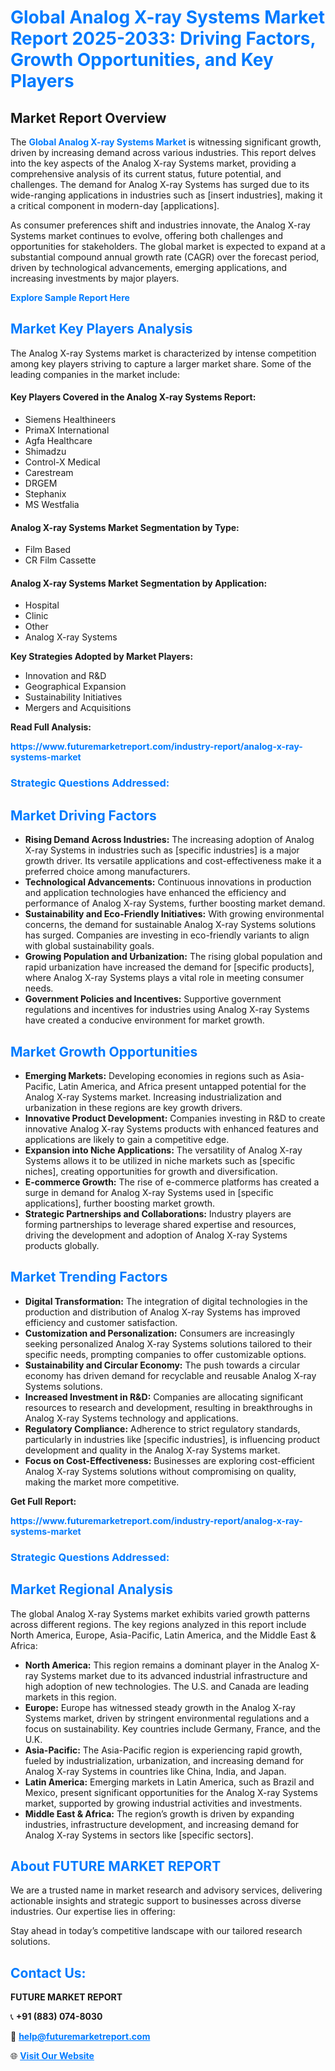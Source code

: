 <h1 style="color: #007BFF;">Global Analog X-ray Systems Market Report 2025-2033: Driving Factors, Growth Opportunities, and Key Players</h1>

<section id="overview">
<h2>Market Report Overview</h2>
<p>The <a href="https://www.futuremarketreport.com/industry-report/analog-x-ray-systems-market" style="color: #007BFF; text-decoration: none;"><strong>Global Analog X-ray Systems Market</strong></a> is witnessing significant growth, driven by increasing demand across various industries. This report delves into the key aspects of the Analog X-ray Systems market, providing a comprehensive analysis of its current status, future potential, and challenges. The demand for Analog X-ray Systems has surged due to its wide-ranging applications in industries such as [insert industries], making it a critical component in modern-day [applications].</p>
<p>As consumer preferences shift and industries innovate, the Analog X-ray Systems market continues to evolve, offering both challenges and opportunities for stakeholders. The global market is expected to expand at a substantial compound annual growth rate (CAGR) over the forecast period, driven by technological advancements, emerging applications, and increasing investments by major players.</p>
</section>

<section id="overview">
<p><a href="https://www.futuremarketreport.com/request-sample/reportId=121932" style="color: #007BFF; text-decoration: none;"><strong>Explore Sample Report Here</strong></a></p>
</section>

<section id="key-players">
<h2 style="color: #007BFF;">Market Key Players Analysis</h2>
<p>The Analog X-ray Systems market is characterized by intense competition among key players striving to capture a larger market share. Some of the leading companies in the market include:</p>
<h4>Key Players Covered in the Analog X-ray Systems Report:</h4>
<ul><li>Siemens Healthineers</li><li>PrimaX International</li><li>Agfa Healthcare</li><li>Shimadzu</li><li>Control-X Medical</li><li>Carestream</li><li>DRGEM</li><li>Stephanix</li><li>MS Westfalia</li></ul>
<h4>Analog X-ray Systems Market Segmentation by Type:</h4>
<ul><li>Film Based</li><li>CR Film Cassette</li></ul>

<h4>Analog X-ray Systems Market Segmentation by Application:</h4>
<ul><li>Hospital</li><li>Clinic</li><li>Other</li><li>Analog X-ray Systems</li></ul>
<p><strong>Key Strategies Adopted by Market Players:</strong></p>
<ul>
<li>Innovation and R&D</li>
<li>Geographical Expansion</li>
<li>Sustainability Initiatives</li>
<li>Mergers and Acquisitions</li>
</ul>
</section>

<section>
<p><strong>Read Full Analysis: </strong></p><a href="https://www.futuremarketreport.com/industry-report/analog-x-ray-systems-market" style="color: #007BFF; text-decoration: none;"><strong>https://www.futuremarketreport.com/industry-report/analog-x-ray-systems-market</strong></a>
<h3 style="color: #007BFF;">Strategic Questions Addressed:</h3>
</section>

<section id="driving-factors">
<h2 style="color: #007BFF;">Market Driving Factors</h2>
<ul>
<li><strong>Rising Demand Across Industries:</strong> The increasing adoption of Analog X-ray Systems in industries such as [specific industries] is a major growth driver. Its versatile applications and cost-effectiveness make it a preferred choice among manufacturers.</li>
<li><strong>Technological Advancements:</strong> Continuous innovations in production and application technologies have enhanced the efficiency and performance of Analog X-ray Systems, further boosting market demand.</li>
<li><strong>Sustainability and Eco-Friendly Initiatives:</strong> With growing environmental concerns, the demand for sustainable Analog X-ray Systems solutions has surged. Companies are investing in eco-friendly variants to align with global sustainability goals.</li>
<li><strong>Growing Population and Urbanization:</strong> The rising global population and rapid urbanization have increased the demand for [specific products], where Analog X-ray Systems plays a vital role in meeting consumer needs.</li>
<li><strong>Government Policies and Incentives:</strong> Supportive government regulations and incentives for industries using Analog X-ray Systems have created a conducive environment for market growth.</li>
</ul>
</section>

<section id="growth-opportunities">
<h2 style="color: #007BFF;">Market Growth Opportunities</h2>
<ul>
<li><strong>Emerging Markets:</strong> Developing economies in regions such as Asia-Pacific, Latin America, and Africa present untapped potential for the Analog X-ray Systems market. Increasing industrialization and urbanization in these regions are key growth drivers.</li>
<li><strong>Innovative Product Development:</strong> Companies investing in R&D to create innovative Analog X-ray Systems products with enhanced features and applications are likely to gain a competitive edge.</li>
<li><strong>Expansion into Niche Applications:</strong> The versatility of Analog X-ray Systems allows it to be utilized in niche markets such as [specific niches], creating opportunities for growth and diversification.</li>
<li><strong>E-commerce Growth:</strong> The rise of e-commerce platforms has created a surge in demand for Analog X-ray Systems used in [specific applications], further boosting market growth.</li>
<li><strong>Strategic Partnerships and Collaborations:</strong> Industry players are forming partnerships to leverage shared expertise and resources, driving the development and adoption of Analog X-ray Systems products globally.</li>
</ul>
</section>

<section id="trending-factors">
<h2 style="color: #007BFF;">Market Trending Factors</h2>
<ul>
<li><strong>Digital Transformation:</strong> The integration of digital technologies in the production and distribution of Analog X-ray Systems has improved efficiency and customer satisfaction.</li>
<li><strong>Customization and Personalization:</strong> Consumers are increasingly seeking personalized Analog X-ray Systems solutions tailored to their specific needs, prompting companies to offer customizable options.</li>
<li><strong>Sustainability and Circular Economy:</strong> The push towards a circular economy has driven demand for recyclable and reusable Analog X-ray Systems solutions.</li>
<li><strong>Increased Investment in R&D:</strong> Companies are allocating significant resources to research and development, resulting in breakthroughs in Analog X-ray Systems technology and applications.</li>
<li><strong>Regulatory Compliance:</strong> Adherence to strict regulatory standards, particularly in industries like [specific industries], is influencing product development and quality in the Analog X-ray Systems market.</li>
<li><strong>Focus on Cost-Effectiveness:</strong> Businesses are exploring cost-efficient Analog X-ray Systems solutions without compromising on quality, making the market more competitive.</li>
</ul>
</section>

<section>
<p><strong>Get Full Report: </strong></p><a href="https://www.futuremarketreport.com/industry-report/analog-x-ray-systems-market" style="color: #007BFF; text-decoration: none;"><strong>https://www.futuremarketreport.com/industry-report/analog-x-ray-systems-market</strong></a>
<h3 style="color: #007BFF;">Strategic Questions Addressed:</h3>
</section>


<section id="regional-analysis">
<h2 style="color: #007BFF;">Market Regional Analysis</h2>
<p>The global Analog X-ray Systems market exhibits varied growth patterns across different regions. The key regions analyzed in this report include North America, Europe, Asia-Pacific, Latin America, and the Middle East & Africa:</p>
<ul>
<li><strong>North America:</strong> This region remains a dominant player in the Analog X-ray Systems market due to its advanced industrial infrastructure and high adoption of new technologies. The U.S. and Canada are leading markets in this region.</li>
<li><strong>Europe:</strong> Europe has witnessed steady growth in the Analog X-ray Systems market, driven by stringent environmental regulations and a focus on sustainability. Key countries include Germany, France, and the U.K.</li>
<li><strong>Asia-Pacific:</strong> The Asia-Pacific region is experiencing rapid growth, fueled by industrialization, urbanization, and increasing demand for Analog X-ray Systems in countries like China, India, and Japan.</li>
<li><strong>Latin America:</strong> Emerging markets in Latin America, such as Brazil and Mexico, present significant opportunities for the Analog X-ray Systems market, supported by growing industrial activities and investments.</li>
<li><strong>Middle East & Africa:</strong> The region’s growth is driven by expanding industries, infrastructure development, and increasing demand for Analog X-ray Systems in sectors like [specific sectors].</li>
</ul>
</section>

<footer>
<h2 style="color: #007BFF;">About FUTURE MARKET REPORT</h2>
<p>We are a trusted name in market research and advisory services, delivering actionable insights and strategic support to businesses across diverse industries. Our expertise lies in offering:</p>

<p>Stay ahead in today’s competitive landscape with our tailored research solutions.</p>

<h2 style="color: #007BFF;">Contact Us:</h2>
<p><strong>FUTURE MARKET REPORT</strong></p>
<p>📞 <strong>+91 (883) 074-8030</strong></p>
<p>📧 <strong><a href="mailto:help@futuremarketreport.com" style="color: #007BFF;">help@futuremarketreport.com</a></strong></p>
<p>🌐 <strong><a href="https://www.futuremarketreport.com/" style="color: #007BFF;">Visit Our Website</a></strong></p>
</footer>